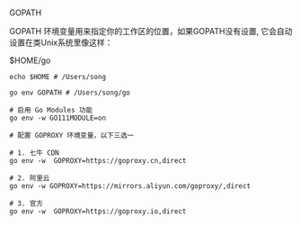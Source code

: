 # 

GOPATH

GOPATH 环境变量用来指定你的工作区的位置，如果GOPATH没有设置, 它会自动设置在类Unix系统里像这样：

$HOME/go

```shell script
echo $HOME # /Users/song
```


```shell script
go env GOPATH # /Users/song/go
```


```shell script
# 启用 Go Modules 功能
go env -w GO111MODULE=on

# 配置 GOPROXY 环境变量，以下三选一

# 1. 七牛 CDN
go env -w  GOPROXY=https://goproxy.cn,direct

# 2. 阿里云
go env -w GOPROXY=https://mirrors.aliyun.com/goproxy/,direct

# 3. 官方
go env -w  GOPROXY=https://goproxy.io,direct
```
